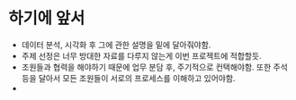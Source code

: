 # 하기에 앞서

- 데이터 분석, 시각화 후 그에 관한 설명을 밑에 달아줘야함.
- 주제 선정은 너무 방대한 자료를 다루지 않는게 이번 프로젝트에 적합할듯.
- 조원들과 협력을 해야하기 때문에 업무 분담 후, 주기적으로 컨택해야함. 또한 주석등을 달아서 모든 조원들이 서로의 프로세스를 이해하고 있어야함.
- 